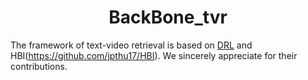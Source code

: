 <div align="center">
  
# BackBone_tvr

</div>

The framework of text-video retrieval is based on [DRL](https://github.com/foolwood/DRL) and HBI(https://github.com/jpthu17/HBI). We sincerely appreciate for their contributions.
